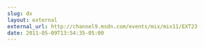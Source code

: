 ```yaml
---
slug: dx
layout: external
external_url: http://channel9.msdn.com/events/mix/mix11/EXT23
date: 2011-05-09T13:54:35-05:00
---
```

